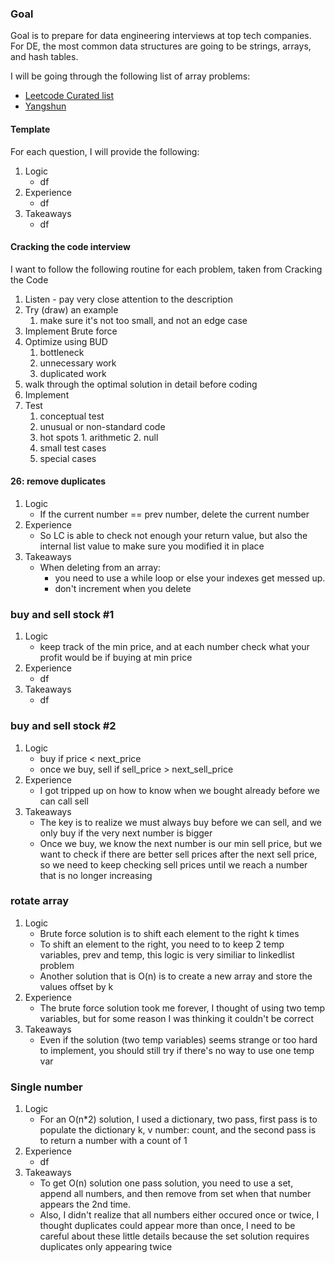 ### Goal
Goal is to prepare for data engineering interviews at top tech companies. For DE, the most common data structures are going to be strings, arrays, and hash tables.

I will be going through the following list of array problems:
- [Leetcode Curated list](https://leetcode.com/explore/interview/card/top-interview-questions-easy/92/array/564/)
- [Yangshun](https://yangshun.github.io/tech-interview-handbook/algorithms/array/)

#### Template
For each question, I will provide the following:

1. Logic
	- df
2. Experience
	- df
3. Takeaways
	- df

#### Cracking the code interview
I want to follow the following routine for each problem, taken from Cracking the Code
1. Listen - pay very close attention to the description
2. Try (draw) an example
	1. make sure it's not too small, and not an edge case
3. Implement Brute force
4. Optimize using BUD
	1. bottleneck
	2. unnecessary work
	3. duplicated work
5. walk through the optimal solution in detail before coding
6. Implement
7. Test
	1. conceptual test
	2. unusual or non-standard code
	3. hot spots 
			1. arithmetic
			2. null
	4. small test cases
	5. special cases

####  26: remove duplicates
1. Logic
	- If the current number == prev number, delete the current number
2. Experience
	- So LC is able to check not enough your return value, but also the internal list value to make sure you modified it in place
3. Takeaways
	- When deleting from an array:
		- you need to use a while loop or else your indexes get messed up.
		- don't increment when you delete

### buy and sell stock #1
1. Logic
	- keep track of the min price, and at each number check what your profit would be if buying at min price
2. Experience
	- df
3. Takeaways
	- df

### buy and sell stock #2
1. Logic
	- buy if price < next_price
	- once we buy, sell if sell_price > next_sell_price
2. Experience
	- I got tripped up on how to know when we bought already before we can call sell
3. Takeaways
	- The key is to realize we must always buy before we can sell, and we only buy if the very next number is bigger
	- Once we buy, we know the next number is our min sell price, but we want to check if there are better sell prices after the next sell price, so we need to keep checking sell prices until we reach a number that is no longer increasing


### rotate array
1. Logic
	- Brute force solution is to shift each element to the right k times
	- To shift an element to the right, you need to to keep 2 temp variables, prev and temp, this logic is very similiar to linkedlist problem
	- Another solution that is O(n) is to create a new array and store the values offset by k 
2. Experience
	- The brute force solution took me forever, I thought of using two temp variables, but for some reason I was thinking it couldn't be correct
3. Takeaways
	- Even if the solution (two temp variables) seems strange or too hard to implement, you should still try if there's no way to use one temp var


### Single number
1. Logic
	- For an O(n\*2) solution, I used a dictionary, two pass, first pass is to populate the dictionary k, v number: count, and the second pass is to return a number with a count of 1 
2. Experience
	- df
3. Takeaways
	- To get O(n) solution one pass solution, you need to use a set, append all numbers, and then remove from set when that number appears the 2nd time.
	- Also, I didn't realize that all numbers either occured once or twice, I thought duplicates could appear more than once, I need to be careful about these little details because the set solution requires duplicates only appearing twice

